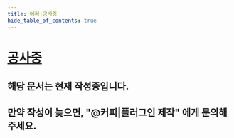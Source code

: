 ```yaml
---
title: 에러|공사중
hide_table_of_contents: true
---
```


# [공사중]( )
## 해당 문서는 현재 작성중입니다.
## 만약 작성이 늦으면, "@커피|플러그인 제작" 에게 문의해주세요.
